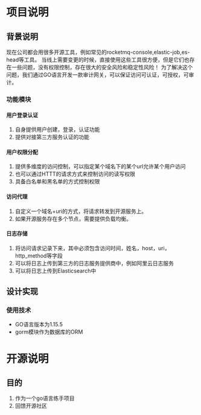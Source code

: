 # 项目说明
## 背景说明
 现在公司都会用很多开源工具，例如常见的rocketmq-console,elastic-job,es-head等工具。
 当线上需要变更的时候，直接使用这些工具很方便，但是它们也存在一些问题，没有权限控制，存在很大的安全风险和稳定性风险！
 为了解决这个问题，我们通过GO语言开发一款审计网关，可以保证访问可认证，可授权，可审计。
### 功能模块
#### 用户登录认证
 1. 自身提供用户创建，登录，认证功能
 2. 提供对接第三方服务认证的功能
 
#### 用户权限分配
 1. 提供多维度的访问控制，可以指定某个域名下的某个url允许某个用户访问
 2. 也可以通过HTTT的请求方式来控制访问的读写权限
 3. 具备白名单和黑名单的方式控制权限

#### 访问代理
 1. 自定义一个域名+uri的方式，将请求转发到开源服务上。
 2. 如果开源服务存在多个节点，需要提供负载均衡。

#### 日志存储
 1. 将访问请求记录下来，其中必须包含访问时间，姓名，host，uri，http_method等字段
 2. 可以将日志上传到第三方的日志服务提供商中，例如阿里云日志服务
 3. 可以将日志上传到Elasticsearch中
 
## 设计实现


### 使用技术
- GO语言版本为1.15.5
- gorm模块作为数据库的ORM

# 开源说明
## 目的
1. 作为一个go语言练手项目
2. 回馈开源社区